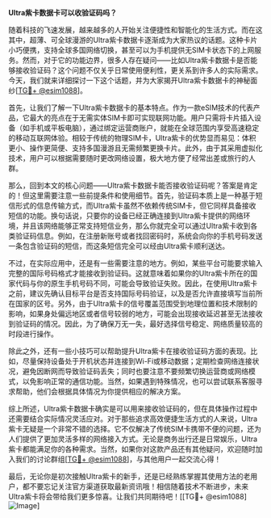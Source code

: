 **Ultra紫卡数据卡可以收验证码吗？**

随着科技的飞速发展，越来越多的人开始关注便捷性和智能化的生活方式。而在这其中，超薄、可全球漫游的Ultra紫卡数据卡逐渐成为大家热议的话题。这种卡片小巧便携，支持全球多国网络切换，甚至可以为手机提供无SIM卡状态下的上网服务。然而，对于它的功能边界，很多人存在疑问——比如Ultra紫卡数据卡是否能够接收验证码？这个问题不仅关乎日常使用便利性，更关系到许多人的实际需求。今天，我们就来详细探讨一下这个话题，并为大家揭开Ultra紫卡数据卡的神秘面纱[[TG💪+ @esim1088](https://t.me/s/esim1088)]。

首先，让我们了解一下Ultra紫卡数据卡的基本特点。作为一款eSIM技术的代表产品，它最大的亮点在于无需实体SIM卡即可实现联网功能。用户只需将卡片插入设备（如手机或平板电脑），通过绑定运营商账户，就能在全球范围内享受高速稳定的移动互联网体验。相较于传统的物理SIM卡，Ultra紫卡的优势显而易见：体积更小、操作更简便、支持多国漫游且无需频繁更换卡片。此外，由于其采用虚拟化技术，用户可以根据需要随时更改网络设置，极大地方便了经常出差或旅行的人群。

那么，回到本文的核心问题——Ultra紫卡数据卡能否接收验证码呢？答案是肯定的！但这里需要注意一些前提条件和使用细节。首先，验证码本质上是一种基于短信形式的信息传输方式，而Ultra紫卡虽然不依赖传统SIM卡，但它同样具备接收短信的功能。换句话说，只要你的设备已经正确连接到Ultra紫卡提供的网络环境，并且该网络能够正常支持短信业务，那么你就完全可以通过Ultra紫卡收到各类验证码信息。例如，在注册新账号或者找回密码时，系统会向你的手机号码发送一条包含验证码的短信，而这条短信完全可以经由Ultra紫卡顺利送达。

不过，在实际应用中，还是有一些需要注意的地方。例如，某些平台可能要求输入完整的国际号码格式才能接收到验证码。这就意味着如果你的Ultra紫卡所在的国家代码与你的原生手机号码不同，可能会导致验证失败。因此，在使用Ultra紫卡之前，建议先确认目标平台是否支持国际号码验证，以及是否允许直接填写当前所在国家的区号。另外，由于Ultra紫卡的信号覆盖范围受到地理位置和技术限制的影响，如果身处偏远地区或者信号较弱的地方，可能会出现接收延迟甚至无法接收到验证码的情况。因此，为了确保万无一失，最好选择信号稳定、网络质量较高的时段进行操作。

除此之外，还有一些小技巧可以帮助提升Ultra紫卡在接收验证码方面的表现。比如，尽量保持设备处于开机状态并连接到Wi-Fi或移动数据；定期检查网络连接状况，避免因断网而导致验证码丢失；同时也要注意不要频繁切换运营商或网络模式，以免影响正常的通信功能。当然，如果遇到特殊情况，也可以尝试联系客服寻求帮助，他们会根据具体情况为你提供相应的解决方案。

综上所述，Ultra紫卡数据卡确实是可以用来接收验证码的，但在具体操作过程中还需要结合实际情况灵活应对。对于那些追求高效便捷生活方式的人来说，Ultra紫卡无疑是一个非常不错的选择。它不仅解决了传统SIM卡携带不便的问题，还为人们提供了更加灵活多样的网络接入方式。无论是商务出行还是日常娱乐，Ultra紫卡都能满足你的各种需求。当然，如果你对这款产品还有其他疑问，欢迎随时加入我们的讨论群组[[TG💪+ @esim1088](https://t.me/s/esim1088)]，与其他用户一起交流心得！

最后，无论你是初次接触Ultra紫卡的新手，还是已经熟练掌握其使用方法的老用户，都不要忘记关注官方渠道获取最新资讯哦！相信随着技术不断进步，未来Ultra紫卡将会带给我们更多惊喜。让我们共同期待吧！[[TG💪+ @esim1088] ![Image](https://i.postimg.cc/4NQfJmqS/Snipaste-2025-05-13-00-14-12.png)]